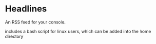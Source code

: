 # Headlines
An RSS feed for your console.

includes a bash script for linux users, which can be added into the home directory